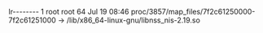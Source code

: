 lr-------- 1 root root 64 Jul 19 08:46 proc/3857/map_files/7f2c61250000-7f2c61251000 -> /lib/x86_64-linux-gnu/libnss_nis-2.19.so
